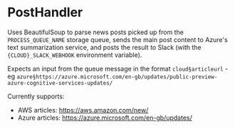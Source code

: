 # PostHandler
Uses BeautifulSoup to parse news posts picked up from the `PROCESS_QUEUE_NAME` storage queue, sends the main post content to Azure's text summarization service, and posts the result to Slack (with the `{CLOUD}_SLACK_WEBHOOK` environment variable).

Expects an input from the queue message in the format `cloud§articleurl` - eg `azure§https://azure.microsoft.com/en-gb/updates/public-preview-azure-cognitive-services-updates/`

Currently supports:
- AWS articles: https://aws.amazon.com/new/
- Azure articles: https://azure.microsoft.com/en-gb/updates/